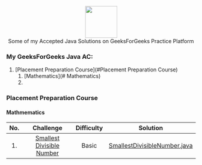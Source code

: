 
<p align="center">
    <a href="https://www.geeksforgeeks.com/jagrit_07">
        <img height=85 src="https://media.geeksforgeeks.org/wp-content/uploads/geeksforgeeks-6.png">
    </a>
    <br>Some of my Accepted Java Solutions on GeeksForGeeks Practice Platform
</p>


### My GeeksForGeeks Java AC:
1. [Placement Preparation Course](#Placement Preparation Course)
   1. [Mathematics](# Mathematics)
   2.            
  

 ### Placement Preparation Course
 ####  Mathmematics

| No. |                                                              Challenge                                                              | Difficulty |                                                                                  Solution                                                                                 |
|:---------:|:-----------------------------------------------------------------------------------------------------------------------------------:|:------:|:-------------------------------------------------------------------------------------------------------------------------------------------------------------------------:|
| 1. | [Smallest Divisible Number](https://practice.geeksforgeeks.org/problems/smallest-divisible-number/1)                                                         |   Basic  | [SmallestDivisibleNumber.java](https://github.com/Jagrit29/GeeksForGeeks_Java_Solutions/blob/master/Placement%20Preparation%20Course/Tracks/Mathematics/SmallestDivisibleNumber.java)                          |                         |
